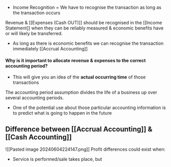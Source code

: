 - Income Recognition = We have to recognise the transaction as long as the transaction occurs

Revenue & [[Expenses (Cash OUT)]] should be recognised in the [[Income Statement]] when they can be reliably measured & economic benefits have or will likely be transferred.
- As long as there is economic benefits we can recognise the transaction immediately
	[[Accrual Accounting]]
#### Why is it important to allocate revenue & expenses to the correct accounting period?
- This will give you an idea of the **actual occurring time** of those transactions

The accounting period assumption divides the life of a business up over several accounting periods.
- One of the potential use about those particular accounting information is to predict what is going to happen in the future

## Difference between [[Accrual Accounting]] & [[Cash Accounting]]
![[Pasted image 20240604224147.png]]
Profit differences could exist when:
- Service is performed/sale takes place, but 